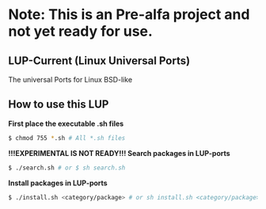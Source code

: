 # Note: This is an Pre-alfa project and not yet ready for use.
## LUP-Current (Linux Universal Ports)
The universal Ports for Linux BSD-like

## How to use this LUP

**First place the executable .sh files**
```bash
$ chmod 755 *.sh # All *.sh files
```

**!!!EXPERIMENTAL IS NOT READY!!! Search packages in LUP-ports**
```bash
$ ./search.sh # or $ sh search.sh
```
**Install packages in LUP-ports**
```bash
$ ./install.sh <category/package> # or sh install.sh <category/package>
```


